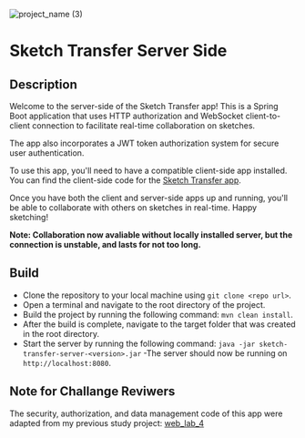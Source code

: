 ![project_name (3)](https://user-images.githubusercontent.com/66903296/233828533-91c2a683-75b4-4c3d-8c41-af0bedbab1dd.png)
# Sketch Transfer Server Side

## Description
Welcome to the server-side of the Sketch Transfer app! This is a Spring Boot application that uses HTTP authorization and WebSocket client-to-client connection to facilitate real-time collaboration on sketches.

The app also incorporates a JWT token authorization system for secure user authentication.

To use this app, you'll need to have a compatible client-side app installed. You can find the client-side code for the [Sketch Transfer app](https://github.com/node-value/sketch_transfer).

Once you have both the client and server-side apps up and running, you'll be able to collaborate with others on sketches in real-time. Happy sketching!

**Note: Collaboration now avaliable without locally installed server, but the connection is unstable, and lasts for not too long.**

## Build
- Clone the repository to your local machine using `git clone <repo url>`.
- Open a terminal and navigate to the root directory of the project.
- Build the project by running the following command: `mvn clean install`.
- After the build is complete, navigate to the target folder that was created in the root directory.
- Start the server by running the following command: `java -jar sketch-transfer-server-<version>.jar`
-The server should now be running on `http://localhost:8080`.

## Note for Challange Reviwers
The security, authorization, and data management code of this app were adapted from my previous study project: [web_lab_4](https://github.com/node-value/web-lab4-back)
